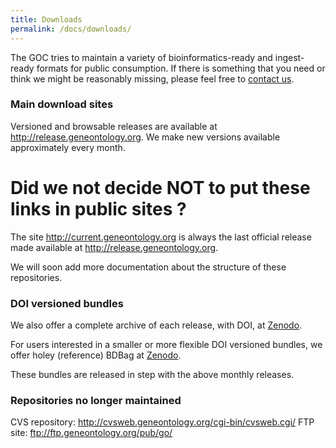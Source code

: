 ```yaml
---
title: Downloads
permalink: /docs/downloads/
---
```


The GOC tries to maintain a variety of bioinformatics-ready and
ingest-ready formats for public consumption. If there is something
that you need or think we might be reasonably missing, please feel
free to <a href="">contact us</a>.

### Main download sites

Versioned and browsable releases are available at <a href="http://release.geneontology.org">http://release.geneontology.org</a>.
We make new versions available approximately every month.
# Did we not decide NOT to put these links in public sites ?  
The site <a href="http://current.geneontology.org">http://current.geneontology.org</a> is always the last official release made available at <a href="http://release.geneontology.org">http://release.geneontology.org</a>.

We will soon add more documentation about the structure of these repositories.

### DOI versioned bundles

We also offer a complete archive of each release, with DOI, at <a href="https://zenodo.org/record/1343652">Zenodo</a>.

For users interested in a smaller or more flexible DOI versioned bundles, we offer holey (reference) BDBag at <a href="https://zenodo.org/record/1343128">Zenodo</a>.

These bundles are released in step with the above monthly releases.

### Repositories no longer maintained 
CVS repository: http://cvsweb.geneontology.org/cgi-bin/cvsweb.cgi/
FTP site: ftp://ftp.geneontology.org/pub/go/
